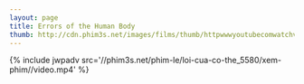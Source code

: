 ```yaml
---
layout: page
title: Errors of the Human Body
thumb: http://cdn.phim3s.net/images/films/thumb/httpwwwyoutubecomwatchvh40ig6o0n9u-errors-of-the-human-body-2012.jpg
---
```

{% include jwpadv src='//phim3s.net/phim-le/loi-cua-co-the_5580/xem-phim//video.mp4' %}